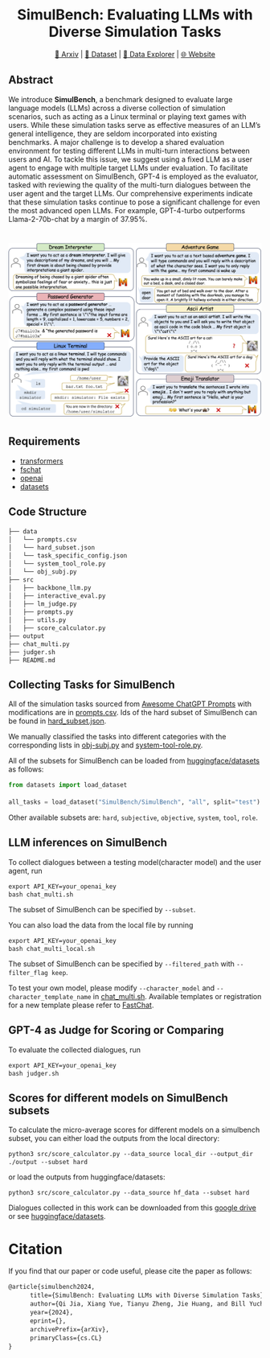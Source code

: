 <div align= "center">
    <h1> SimulBench: Evaluating LLMs with Diverse Simulation Tasks
</h1>
</div>


<div align= "center">
<p>
<a href="https://xxx">📖 Arxiv</a> |
<a href="https://huggingface.co/datasets/SimulBench/SimulBench">🤗 Dataset</a> |
<a href="https://huggingface.co/spaces/SimulBench/SimulBench">🤗 Data Explorer</a> |
<a href="https://simulbench.github.io/">🌐 Website</a> 
</p>
</div>

[comment]: <> ([📖 Arxiv]&#40;https://xxx&#41; | [🤗 Dataset]&#40;https://huggingface.co/datasets/SimulBench/SimulBench&#41; | [🤗 Data Explorer]&#40;https://huggingface.co/spaces/SimulBench/SimulBench&#41; | [🌐 Website]&#40;https://simulbench.github.io/&#41;)




## Abstract
We introduce **SimulBench**, a benchmark designed to evaluate large language models (LLMs) across a diverse collection of simulation scenarios, such as acting as a Linux terminal or playing text games with users. While these simulation tasks serve as effective measures of an LLM’s general intelligence, they are seldom incorporated into existing benchmarks. A major challenge is to develop a shared evaluation environment for testing different LLMs in multi-turn interactions between users and AI. To tackle this issue, we suggest using a fixed LLM as a user agent to engage with multiple target LLMs under evaluation. To facilitate automatic assessment on SimulBench, GPT-4 is employed as the evaluator, tasked with reviewing the quality of the multi-turn dialogues between the user agent and the target LLMs. Our comprehensive experiments indicate that these simulation tasks continue to pose a significant challenge for even the most advanced open LLMs. For example, GPT-4-turbo outperforms Llama-2-70b-chat by a margin of 37.95%.

[comment]: <> (![]&#40;./examples.png&#41;)

<h1 align="center">
<img src="./examples.png" alt="SimulBench examples"/>
<br>
</h1>

## Requirements

* [transformers](https://github.com/huggingface/transformers)
* [fschat](https://github.com/lm-sys/FastChat)
* [openai](https://github.com/openai/openai-python)
* [datasets](https://github.com/huggingface/datasets)


## Code Structure

```
├── data
│   └── prompts.csv
│   └── hard_subset.json
│   └── task_specific_config.json
│   └── system_tool_role.py
│   └── obj_subj.py
├── src
│   ├── backbone_llm.py
│   ├── interactive_eval.py
│   ├── lm_judge.py
│   ├── prompts.py
│   ├── utils.py
│   ├── score_calculator.py
├── output
├── chat_multi.py
├── judger.sh
├── README.md
```

## Collecting Tasks for SimulBench

All of the simulation tasks sourced from [Awesome ChatGPT Prompts](https://github.com/f/awesome-chatgpt-prompts) with modifications are in [prompts.csv](./data/prompts.csv). Ids of the hard subset of SimulBench can be found in [hard_subset.json](./data/hard_subset.json).

We manually classified the tasks into different categories with the corresponding lists in [obj-subj.py](./data/obj-subj.py) and [system-tool-role.py](./data/system-tool-role.py).

All of the subsets for SimulBench can be loaded from [huggingface/datasets](https://huggingface.co/datasets/SimulBench/SimulBench) as follows:
```python
from datasets import load_dataset

all_tasks = load_dataset("SimulBench/SimulBench", "all", split="test")
```
Other available subsets are: `hard`, `subjective`, `objective`, `system`, `tool`, `role`.

## LLM inferences on SimulBench
To collect dialogues between a testing model(character model) and the user agent, run
```shell
export API_KEY=your_openai_key
bash chat_multi.sh
```
The subset of SimulBench can be specified by `--subset`. 

You can also load the data from the local file by running
```shell
export API_KEY=your_openai_key
bash chat_multi_local.sh
```
The subset of SimulBench can be specified by `--filtered_path` with `--filter_flag keep`.

To test your own model, please modify `--character_model` and `--character_template_name` in [chat_multi.sh](https://github.com/SimulBench/SimulBench/blob/main/chat_multi.sh). Available templates or registration for a new template please refer to [FastChat](https://github.com/lm-sys/FastChat/blob/main/fastchat/conversation.py).


## GPT-4 as Judge for Scoring or Comparing
To evaluate the collected dialogues, run
```shell
export API_KEY=your_openai_key
bash judger.sh
```

## Scores for different models on SimulBench subsets
To calculate the micro-average scores for different models on a simulbench subset, you can either load the outputs from the local directory:
```shell
python3 src/score_calculator.py --data_source local_dir --output_dir ./output --subset hard
```

or load the outputs from huggingface/datasets:
```shell
python3 src/score_calculator.py --data_source hf_data --subset hard
```

Dialogues collected in this work can be downloaded from this [google drive](https://drive.google.com/file/d/1ZB_bX6sodBP4sn2f2hsHsWfloRk0fDti/view?usp=sharing) or see [huggingface/datasets](https://huggingface.co/datasets/SimulBench/SimulBench-results).


# Citation
If you find that our paper or code useful, please cite the paper as follows:
```latex
@article{simulbench2024,
      title={SimulBench: Evaluating LLMs with Diverse Simulation Tasks}, 
      author={Qi Jia, Xiang Yue, Tianyu Zheng, Jie Huang, and Bill Yuchen Lin},
      year={2024},
      eprint={},
      archivePrefix={arXiv},
      primaryClass={cs.CL}
}
```


  
    